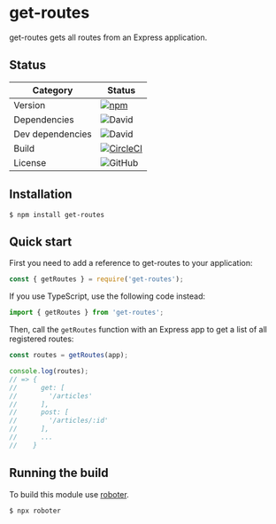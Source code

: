 # get-routes

get-routes gets all routes from an Express application.

## Status

| Category         | Status                                                                                                                                           |
| ---------------- | ------------------------------------------------------------------------------------------------------------------------------------------------ |
| Version          | [![npm](https://img.shields.io/npm/v/get-routes)](https://www.npmjs.com/package/get-routes)                                                      |
| Dependencies     | ![David](https://img.shields.io/david/thenativeweb/get-routes)                                                                                   |
| Dev dependencies | ![David](https://img.shields.io/david/dev/thenativeweb/get-routes)                                                                               |
| Build            | [![CircleCI](https://img.shields.io/circleci/build/github/thenativeweb/get-routes)](https://circleci.com/gh/thenativeweb/get-routes/tree/master) |
| License          | ![GitHub](https://img.shields.io/github/license/thenativeweb/get-routes)                                                                         |

## Installation

```shell
$ npm install get-routes
```

## Quick start

First you need to add a reference to get-routes to your application:

```javascript
const { getRoutes } = require('get-routes');
```

If you use TypeScript, use the following code instead:

```typescript
import { getRoutes } from 'get-routes';
```

Then, call the `getRoutes` function with an Express app to get a list of all registered routes:

```javascript
const routes = getRoutes(app);

console.log(routes);
// => {
//      get: [
//        '/articles'
//      ],
//      post: [
//        '/articles/:id'
//      ],
//      ...
//    }
```

## Running the build

To build this module use [roboter](https://www.npmjs.com/package/roboter).

```bash
$ npx roboter
```
